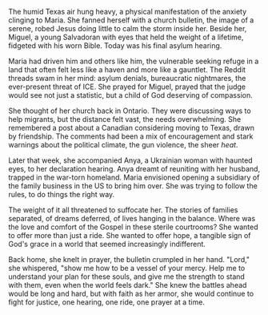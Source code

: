 The humid Texas air hung heavy, a physical manifestation of the anxiety clinging to Maria. She fanned herself with a church bulletin, the image of a serene, robed Jesus doing little to calm the storm inside her. Beside her, Miguel, a young Salvadoran with eyes that held the weight of a lifetime, fidgeted with his worn Bible. Today was his final asylum hearing.

Maria had driven him and others like him, the vulnerable seeking refuge in a land that often felt less like a haven and more like a gauntlet. The Reddit threads swam in her mind: asylum denials, bureaucratic nightmares, the ever-present threat of ICE. She prayed for Miguel, prayed that the judge would see not just a statistic, but a child of God deserving of compassion.

She thought of her church back in Ontario. They were discussing ways to help migrants, but the distance felt vast, the needs overwhelming. She remembered a post about a Canadian considering moving to Texas, drawn by friendship. The comments had been a mix of encouragement and stark warnings about the political climate, the gun violence, the sheer *heat*.

Later that week, she accompanied Anya, a Ukrainian woman with haunted eyes, to her declaration hearing. Anya dreamt of reuniting with her husband, trapped in the war-torn homeland. Maria envisioned opening a subsidiary of the family business in the US to bring him over. She was trying to follow the rules, to do things the right way.

The weight of it all threatened to suffocate her. The stories of families separated, of dreams deferred, of lives hanging in the balance. Where was the love and comfort of the Gospel in these sterile courtrooms? She wanted to offer more than just a ride. She wanted to offer hope, a tangible sign of God's grace in a world that seemed increasingly indifferent.

Back home, she knelt in prayer, the bulletin crumpled in her hand. "Lord," she whispered, "show me how to be a vessel of your mercy. Help me to understand your plan for these souls, and give me the strength to stand with them, even when the world feels dark." She knew the battles ahead would be long and hard, but with faith as her armor, she would continue to fight for justice, one hearing, one ride, one prayer at a time.